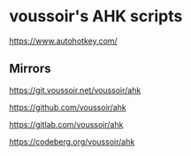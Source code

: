 voussoir's AHK scripts
======================

https://www.autohotkey.com/

## Mirrors

https://git.voussoir.net/voussoir/ahk

https://github.com/voussoir/ahk

https://gitlab.com/voussoir/ahk

https://codeberg.org/voussoir/ahk
